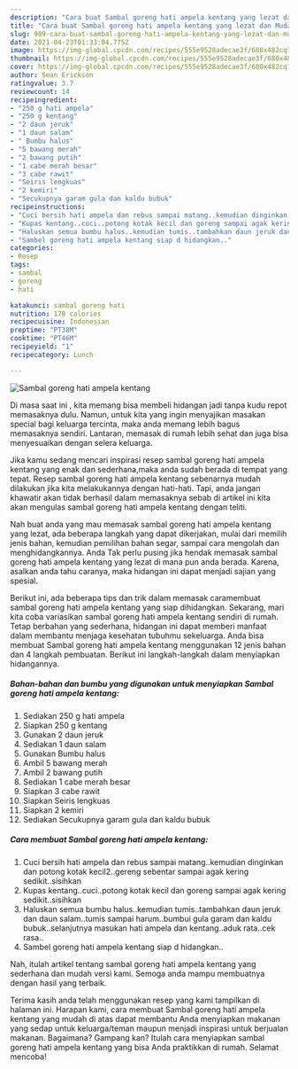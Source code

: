 ```yaml
---
description: "Cara buat Sambal goreng hati ampela kentang yang lezat dan Mudah Dibuat"
title: "Cara buat Sambal goreng hati ampela kentang yang lezat dan Mudah Dibuat"
slug: 989-cara-buat-sambal-goreng-hati-ampela-kentang-yang-lezat-dan-mudah-dibuat
date: 2021-04-23T01:33:04.775Z
image: https://img-global.cpcdn.com/recipes/555e9528adecae3f/680x482cq70/sambal-goreng-hati-ampela-kentang-foto-resep-utama.jpg
thumbnail: https://img-global.cpcdn.com/recipes/555e9528adecae3f/680x482cq70/sambal-goreng-hati-ampela-kentang-foto-resep-utama.jpg
cover: https://img-global.cpcdn.com/recipes/555e9528adecae3f/680x482cq70/sambal-goreng-hati-ampela-kentang-foto-resep-utama.jpg
author: Sean Erickson
ratingvalue: 3.7
reviewcount: 14
recipeingredient:
- "250 g hati ampela"
- "250 g kentang"
- "2 daun jeruk"
- "1 daun salam"
- " Bumbu halus"
- "5 bawang merah"
- "2 bawang putih"
- "1 cabe merah besar"
- "3 cabe rawit"
- "Seiris lengkuas"
- "2 kemiri"
- "Secukupnya garam gula dan kaldu bubuk"
recipeinstructions:
- "Cuci bersih hati ampela dan rebus sampai matang..kemudian dinginkan dan potong kotak kecil2..gereng sebentar sampai agak kering sedikit..sisihkan"
- "Kupas kentang..cuci..potong kotak kecil dan goreng sampai agak kering sedikit..sisihkan"
- "Haluskan semua bumbu halus..kemudian tumis..tambahkan daun jeruk dan daun salam..tumis sampai harum..bumbui gula garam dan kaldu bubuk..selanjutnya masukan hati ampela dan kentang..aduk rata..cek rasa.."
- "Sambel goreng hati ampela kentang siap d hidangkan.."
categories:
- Resep
tags:
- sambal
- goreng
- hati

katakunci: sambal goreng hati 
nutrition: 178 calories
recipecuisine: Indonesian
preptime: "PT38M"
cooktime: "PT46M"
recipeyield: "1"
recipecategory: Lunch

---
```



![Sambal goreng hati ampela kentang](https://img-global.cpcdn.com/recipes/555e9528adecae3f/680x482cq70/sambal-goreng-hati-ampela-kentang-foto-resep-utama.jpg)

Di masa  saat ini , kita memang bisa membeli hidangan jadi tanpa kudu repot memasaknya dulu. Namun, untuk kita yang ingin menyajikan masakan special bagi keluarga tercinta, maka anda memang lebih bagus memasaknya sendiri. Lantaran, memasak di rumah lebih sehat dan juga bisa menyesuaikan dengan selera keluarga.

Jika kamu sedang mencari inspirasi resep sambal goreng hati ampela kentang yang enak dan sederhana,maka anda sudah berada di tempat yang tepat. Resep sambal goreng hati ampela kentang  sebenarnya mudah dilakukan jika kita melakukannya dengan hati-hati. Tapi, anda jangan khawatir akan tidak berhasil dalam memasaknya 
sebab di artikel ini kita akan mengulas sambal goreng hati ampela kentang dengan teliti.  



Nah buat anda yang mau memasak sambal goreng hati ampela kentang yang lezat, ada beberapa langkah yang dapat dikerjakan, mulai dari memilih jenis bahan, kemudian pemilihan bahan segar, sampai cara mengolah dan menghidangkannya. Anda Tak perlu pusing jika hendak memasak sambal goreng hati ampela kentang yang lezat di mana pun anda berada. Karena, asalkan anda  tahu caranya, maka hidangan ini dapat menjadi sajian yang spesial.

Berikut ini, ada beberapa tips dan trik dalam memasak caramembuat sambal goreng hati ampela kentang yang siap dihidangkan. Sekarang, mari kita coba variasikan sambal goreng hati ampela kentang sendiri di rumah. Tetap berbahan yang sederhana, hidangan ini dapat memberi manfaat dalam membantu menjaga kesehatan tubuhmu sekeluarga. Anda bisa membuat Sambal goreng hati ampela kentang menggunakan 12 jenis bahan dan 4 langkah pembuatan. Berikut ini langkah-langkah dalam menyiapkan hidangannya.

<!--inarticleads1-->

##### Bahan-bahan dan bumbu yang digunakan untuk menyiapkan Sambal goreng hati ampela kentang:

1. Sediakan 250 g hati ampela
1. Siapkan 250 g kentang
1. Gunakan 2 daun jeruk
1. Sediakan 1 daun salam
1. Gunakan  Bumbu halus
1. Ambil 5 bawang merah
1. Ambil 2 bawang putih
1. Sediakan 1 cabe merah besar
1. Siapkan 3 cabe rawit
1. Siapkan Seiris lengkuas
1. Siapkan 2 kemiri
1. Sediakan Secukupnya garam gula dan kaldu bubuk




<!--inarticleads2-->

##### Cara membuat Sambal goreng hati ampela kentang:

1. Cuci bersih hati ampela dan rebus sampai matang..kemudian dinginkan dan potong kotak kecil2..gereng sebentar sampai agak kering sedikit..sisihkan
1. Kupas kentang..cuci..potong kotak kecil dan goreng sampai agak kering sedikit..sisihkan
1. Haluskan semua bumbu halus..kemudian tumis..tambahkan daun jeruk dan daun salam..tumis sampai harum..bumbui gula garam dan kaldu bubuk..selanjutnya masukan hati ampela dan kentang..aduk rata..cek rasa..
1. Sambel goreng hati ampela kentang siap d hidangkan..




Nah, itulah artikel tentang  sambal goreng hati ampela kentang  yang sederhana dan mudah versi kami. Semoga anda mampu membuatnya dengan hasil yang terbaik. 

Terima kasih anda telah menggunakan resep yang kami tampilkan di halaman ini. Harapan kami, cara membuat  Sambal goreng hati ampela kentang yang mudah di atas dapat membantu Anda menyiapkan makanan yang sedap untuk keluarga/teman maupun menjadi inspirasi untuk berjualan makanan. Bagaimana? Gampang kan? Itulah cara menyiapkan sambal goreng hati ampela kentang yang bisa Anda praktikkan di rumah. Selamat mencoba!

